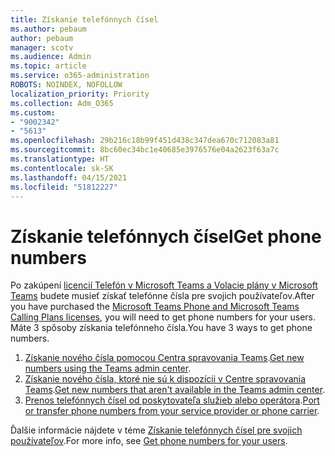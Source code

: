 ```yaml
---
title: Získanie telefónnych čísel
ms.author: pebaum
author: pebaum
manager: scotv
ms.audience: Admin
ms.topic: article
ms.service: o365-administration
ROBOTS: NOINDEX, NOFOLLOW
localization_priority: Priority
ms.collection: Adm_O365
ms.custom:
- "9002342"
- "5613"
ms.openlocfilehash: 29b216c18b99f451d438c347dea670c712083a81
ms.sourcegitcommit: 8bc60ec34bc1e40685e3976576e04a2623f63a7c
ms.translationtype: HT
ms.contentlocale: sk-SK
ms.lasthandoff: 04/15/2021
ms.locfileid: "51812227"
---
```

# <a name="get-phone-numbers"></a><span data-ttu-id="91075-102">Získanie telefónnych čísel</span><span class="sxs-lookup"><span data-stu-id="91075-102">Get phone numbers</span></span>

<span data-ttu-id="91075-103">Po zakúpení [licencií Telefón v Microsoft Teams a Volacie plány v Microsoft Teams](https://docs.microsoft.com/MicrosoftTeams/setting-up-your-phone-system#step-2-buy-and-assign-phone-system-and-calling-plan-licenses) budete musieť získať telefónne čísla pre svojich používateľov.</span><span class="sxs-lookup"><span data-stu-id="91075-103">After you have purchased the [Microsoft Teams Phone and Microsoft Teams Calling Plans licenses](https://docs.microsoft.com/MicrosoftTeams/setting-up-your-phone-system#step-2-buy-and-assign-phone-system-and-calling-plan-licenses), you will need to get phone numbers for your users.</span></span> <span data-ttu-id="91075-104">Máte 3 spôsoby získania telefónneho čísla.</span><span class="sxs-lookup"><span data-stu-id="91075-104">You have 3 ways to get phone numbers.</span></span>

1. <span data-ttu-id="91075-105">[Získanie nového čísla pomocou Centra spravovania Teams](https://docs.microsoft.com/MicrosoftTeams/setting-up-your-phone-system#get-new-user-phone-numbers-using-the-teams-admin-center).</span><span class="sxs-lookup"><span data-stu-id="91075-105">[Get new numbers using the Teams admin center](https://docs.microsoft.com/MicrosoftTeams/setting-up-your-phone-system#get-new-user-phone-numbers-using-the-teams-admin-center).</span></span>
2. <span data-ttu-id="91075-106">[Získanie nového čísla, ktoré nie sú k dispozícii v Centre spravovania Teams](https://docs.microsoft.com/MicrosoftTeams/setting-up-your-phone-system#get-new-numbers-that-arent-available-in-the-teams-admin-center).</span><span class="sxs-lookup"><span data-stu-id="91075-106">[Get new numbers that aren't available in the Teams admin center](https://docs.microsoft.com/MicrosoftTeams/setting-up-your-phone-system#get-new-numbers-that-arent-available-in-the-teams-admin-center).</span></span>
3. <span data-ttu-id="91075-107">[Prenos telefónnych čísel od poskytovateľa služieb alebo operátora](https://docs.microsoft.com/MicrosoftTeams/setting-up-your-phone-system#port-or-transfer-phone-numbers-from-your-service-provider-or-phone-carrier).</span><span class="sxs-lookup"><span data-stu-id="91075-107">[Port or transfer phone numbers from your service provider or phone carrier](https://docs.microsoft.com/MicrosoftTeams/setting-up-your-phone-system#port-or-transfer-phone-numbers-from-your-service-provider-or-phone-carrier).</span></span>

<span data-ttu-id="91075-108">Ďalšie informácie nájdete v téme [Získanie telefónnych čísel pre svojich používateľov](https://docs.microsoft.com/MicrosoftTeams/setting-up-your-phone-system#port-or-transfer-phone-numbers-from-your-service-provider-or-phone-carrier).</span><span class="sxs-lookup"><span data-stu-id="91075-108">For more info, see [Get phone numbers for your users](https://docs.microsoft.com/MicrosoftTeams/setting-up-your-phone-system#port-or-transfer-phone-numbers-from-your-service-provider-or-phone-carrier).</span></span>
